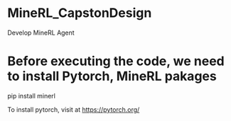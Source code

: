 # MineRL_CapstonDesign
Develop MineRL Agent

# Before executing the code, we need to install Pytorch, MineRL pakages

pip install minerl

To install pytorch, visit at https://pytorch.org/
